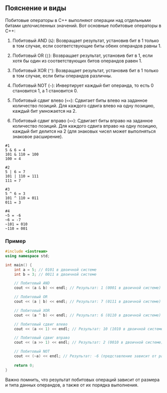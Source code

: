 ## Пояснение и виды
Побитовые операторы в C++ выполняют операции над отдельными битами целочисленных значений. Вот основные побитовые операторы в C++:

1. Побитовый AND (`&`): Возвращает результат, установив бит в 1 только в том случае, если соответствующие биты обеих операндов равны 1.
    
2. Побитовый OR (`|`): Возвращает результат, установив бит в 1, если хотя бы один из соответствующих битов операндов равен 1.
    
3. Побитовый XOR (`^`): Возвращает результат, установив бит в 1 только в том случае, если биты операндов различны.
    
4. Побитовый NOT (`~`): Инвертирует каждый бит операнда, то есть 0 становится 1, а 1 становится 0.
    
5. Побитовый сдвиг влево (`<<`): Сдвигает биты влево на заданное количество позиций. Для каждого сдвига влево на одну позицию, каждый бит умножается на 2.
    
6. Побитовый сдвиг вправо (`>>`): Сдвигает биты вправо на заданное количество позиций. Для каждого сдвига вправо на одну позицию, каждый бит делится на 2 (для знаковых чисел может выполняться знаковое расширение).

```
#1
5 & 6 = 4
101 & 110 = 100
100 = 4

#2 
5 | 6 = 7 
101 | 110 = 111
111 = 7

#3
5 ^ 6 = 3
101 ^ 110 = 011
011 = 3

#4
~5 = -6
~6 = -7
~101 = 010
~110 = 001 
```

### Пример
```cpp
#include <iostream>
using namespace std;

int main() {
    int a = 5; // 0101 в двоичной системе
    int b = 3; // 0011 в двоичной системе

    // Побитовый AND
    cout << (a & b) << endl; // Результат: 1 (0001 в двоичной системе)

    // Побитовый OR
    cout << (a | b) << endl; // Результат: 7 (0111 в двоичной системе)

    // Побитовый XOR
    cout << (a ^ b) << endl; // Результат: 6 (0110 в двоичной системе)

    // Побитовый сдвиг влево
    cout << (a << 1) << endl; // Результат: 10 (1010 в двоичной системе)

    // Побитовый сдвиг вправо
    cout << (a >> 1) << endl; // Результат: 2 (0010 в двоичной системе)

    // Побитовый NOT
    cout << (~a) << endl; // Результат: -6 (представление зависит от размера типа int)
    
    return 0;
}
```

Важно помнить, что результат побитовых операций зависит от размера и типа данных операндов, а также от их порядка выполнения.

